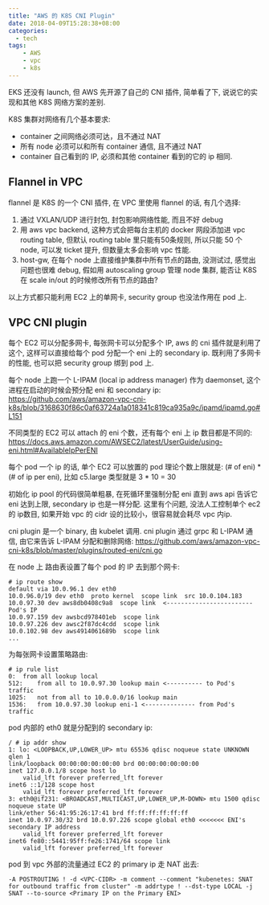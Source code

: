 ```yaml
---
title: "AWS 的 K8S CNI Plugin"
date: 2018-04-09T15:28:38+08:00
categories:
  - tech
tags:
    - AWS
    - vpc
    - k8s
---
```


EKS 还没有 launch, 但 AWS 先开源了自己的 CNI 插件, 简单看了下, 说说它的实现和其他 K8S 网络方案的差别.

K8S 集群对网络有几个基本要求:

- container 之间网络必须可达，且不通过 NAT
- 所有 node 必须可以和所有 container 通信, 且不通过 NAT
- container 自己看到的 IP, 必须和其他 container 看到的它的 ip 相同.

## Flannel in VPC

flannel 是 K8S 的一个 CNI 插件, 在 VPC 里使用 flannel 的话, 有几个选择:

1. 通过 VXLAN/UDP 进行封包, 封包影响网络性能, 而且不好 debug 
2. 用 aws vpc backend, 这种方式会把每台主机的 docker 网段添加进 vpc routing table, 但默认 routing table 里只能有50条规则, 所以只能 50 个 node, 可以发 ticket 提升, 但数量太多会影响 vpc 性能.
3. host-gw, 在每个 node 上直接维护集群中所有节点的路由, 没测试过, 感觉出问题也很难 debug, 假如用 autoscaling group 管理 node 集群, 能否让 K8S 在 scale in/out 的时候修改所有节点的路由? 

以上方式都只能利用 EC2 上的单网卡, security group 也没法作用在 pod 上.

## VPC CNI plugin

每个 EC2 可以分配多网卡, 每张网卡可以分配多个 IP, aws 的 cni 插件就是利用了这个, 这样可以直接给每个 pod 分配一个 eni 上的 secondary ip. 既利用了多网卡的性能, 也可以把 security group 绑到 pod 上.

每个 node 上跑一个 L-IPAM (local ip address manager) 作为 daemonset, 这个进程在启动的时候会预分配 eni 和 secondary ip: https://github.com/aws/amazon-vpc-cni-k8s/blob/3168630f86c0af63724a1a018341c819ca935a9c/ipamd/ipamd.go#L151

不同类型的 EC2 可以 attach 的 eni 个数，还有每个 eni 上 ip 数目都是不同的: https://docs.aws.amazon.com/AWSEC2/latest/UserGuide/using-eni.html#AvailableIpPerENI

每个 pod 一个 ip 的话, 单个 EC2 可以放置的 pod 理论个数上限就是: (# of eni) * (# of ip per eni), 比如 c5.large 类型就是 3 * 10 = 30

初始化 ip pool 的代码很简单粗暴, 在死循环里强制分配 eni 直到 aws api 告诉它 eni 达到上限, secondary ip 也是一样分配. 这里有个问题, 没法人工控制单个 ec2 的 ip数目, 如果开始 vpc 的 cidr 设的比较小，很容易就会耗尽 vpc 内ip.

cni plugin 是一个 binary, 由 kubelet 调用. cni plugin 通过 grpc 和 L-IPAM 通信, 由它来告诉 L-IPAM 分配和删除网络:  https://github.com/aws/amazon-vpc-cni-k8s/blob/master/plugins/routed-eni/cni.go

在 node 上 路由表设置了每个 pod 的 IP 去到那个网卡:

    # ip route show
    default via 10.0.96.1 dev eth0 
    10.0.96.0/19 dev eth0  proto kernel  scope link  src 10.0.104.183 
    10.0.97.30 dev aws8db0408c9a8  scope link  <------------------------Pod's IP
    10.0.97.159 dev awsbcd978401eb  scope link 
    10.0.97.226 dev awsc2f87dc4cdd  scope link 
    10.0.102.98 dev aws4914061689b  scope link 
    ...

为每张网卡设置策略路由:

    # ip rule list
    0:	from all lookup local 
    512:	from all to 10.0.97.30 lookup main <---------- to Pod's traffic
    1025:	not from all to 10.0.0.0/16 lookup main 
    1536:	from 10.0.97.30 lookup eni-1 <-------------- from Pod's traffic

pod 内部的 eth0 就是分配到的 secondary ip:

    / # ip addr show
    1: lo: <LOOPBACK,UP,LOWER_UP> mtu 65536 qdisc noqueue state UNKNOWN qlen 1
    link/loopback 00:00:00:00:00:00 brd 00:00:00:00:00:00
    inet 127.0.0.1/8 scope host lo
        valid_lft forever preferred_lft forever
    inet6 ::1/128 scope host 
        valid_lft forever preferred_lft forever
    3: eth0@if231: <BROADCAST,MULTICAST,UP,LOWER_UP,M-DOWN> mtu 1500 qdisc noqueue state UP 
    link/ether 56:41:95:26:17:41 brd ff:ff:ff:ff:ff:ff
    inet 10.0.97.30/32 brd 10.0.97.226 scope global eth0 <<<<<<< ENI's secondary IP address
        valid_lft forever preferred_lft forever
    inet6 fe80::5441:95ff:fe26:1741/64 scope link 
        valid_lft forever preferred_lft forever

pod 到 vpc 外部的流量通过 EC2 的 primary ip 走 NAT 出去:

    -A POSTROUTING ! -d <VPC-CIDR> -m comment --comment "kubenetes: SNAT for outbound traffic from cluster" -m addrtype ! --dst-type LOCAL -j SNAT --to-source <Primary IP on the Primary ENI>
